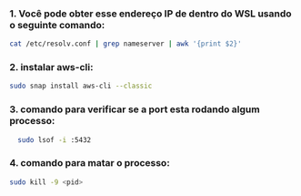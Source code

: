 ### 1. Você pode obter esse endereço IP de dentro do WSL usando o seguinte comando:
````bash
cat /etc/resolv.conf | grep nameserver | awk '{print $2}'
````
### 2. instalar aws-cli:
````bash
sudo snap install aws-cli --classic
````
### 3. comando para verificar se a port esta rodando algum processo:
````bash
  sudo lsof -i :5432
````

### 4. comando para matar o processo:
```bash
sudo kill -9 <pid>
````

